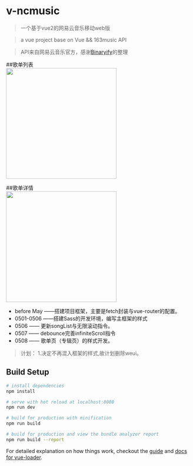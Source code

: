 # v-ncmusic 
> 一个基于vue2的网易云音乐移动web版

> a vue project base on Vue && 163music API

> API来自网易云音乐官方，感谢[Binaryify](https://github.com/Binaryify/NeteaseCloudMusicApi)的整理

##歌单列表
<br><img width="300" src="https://github.com/ron0115/v-ncmusic/blob/master/screenshots/songlist1.png">

##歌单详情
<br><img width="300" src="https://github.com/ron0115/v-ncmusic/blob/master/screenshots/albumDetail.png">


- before May ——搭建项目框架，主要是fetch封装与vue-router的配置。
- 0501-0506 ——搭建Sass的开发环境，编写主框架的样式
- 0506 —— 更新songList与无限滚动指令。
- 0507 —— debounce完善infiniteScroll指令
- 0508 —— 歌单页（专辑页）的样式开发。

> 计划：
1.决定不再混入框架的样式,故计划删除weui。

## Build Setup

``` bash
# install dependencies
npm install

# serve with hot reload at localhost:8080
npm run dev

# build for production with minification
npm run build

# build for production and view the bundle analyzer report
npm run build --report
```

For detailed explanation on how things work, checkout the [guide](http://vuejs-templates.github.io/webpack/) and [docs for vue-loader](http://vuejs.github.io/vue-loader).
